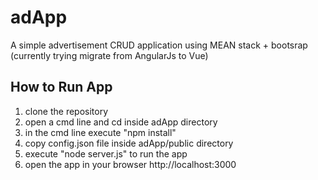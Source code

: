 # adApp
A simple advertisement CRUD application using MEAN stack + bootsrap (currently trying migrate from AngularJs to Vue)

How to Run App
--------------
1. clone the repository
2. open a cmd line and cd inside adApp directory
3. in the cmd line execute "npm install"
4. copy config.json file inside adApp/public directory
5. execute "node server.js" to run the app
6. open the app in your browser http://localhost:3000



